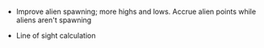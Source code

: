 - Improve alien spawning; more highs and lows. Accrue alien points while aliens aren't spawning

- Line of sight calculation